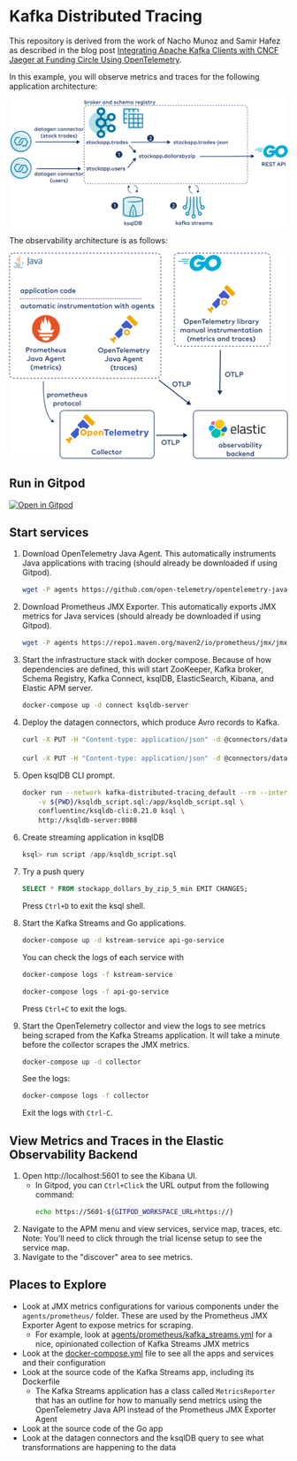 # Kafka Distributed Tracing

This repository is derived from the work of Nacho Munoz and Samir Hafez as described in the blog post [Integrating Apache Kafka Clients with CNCF Jaeger at Funding Circle Using OpenTelemetry](https://www.confluent.io/blog/integrate-kafka-and-jaeger-for-distributed-tracing-and-monitoring/).

In this example, you will observe metrics and traces for the following application architecture:

![Microservice architecture](images/architecture.svg)

The observability architecture is as follows:

![Observability architecture](images/obs-arch.svg)

## Run in Gitpod

[![Open in Gitpod](https://gitpod.io/button/open-in-gitpod.svg)](https://gitpod.io/#https://github.com/chuck-confluent/kafka-distributed-tracing)

## Start services

1. Download OpenTelemetry Java Agent. This automatically instruments Java applications with tracing (should already be downloaded if using Gitpod).

    ```bash
    wget -P agents https://github.com/open-telemetry/opentelemetry-java-instrumentation/releases/download/v1.7.1/opentelemetry-javaagent-all.jar
    ```

1. Download Prometheus JMX Exporter. This automatically exports JMX metrics for Java services (should already be downloaded if using Gitpod).

    ```bash
    wget -P agents https://repo1.maven.org/maven2/io/prometheus/jmx/jmx_prometheus_javaagent/0.16.1/jmx_prometheus_javaagent-0.16.1.jar
    ```

1. Start the infrastructure stack with docker compose. Because of how dependencies are defined, this will start ZooKeeper, Kafka broker, Schema Registry, Kafka Connect, ksqlDB, ElasticSearch, Kibana, and Elastic APM server.

    ```bash
    docker-compose up -d connect ksqldb-server
    ```

1. Deploy the datagen connectors, which produce Avro records to Kafka.

    ```bash
    curl -X PUT -H "Content-type: application/json" -d @connectors/datagen-connector-trades.json http://localhost:8083/connectors/datagen-connector-trades/config

    curl -X PUT -H "Content-type: application/json" -d @connectors/datagen-connector-users.json http://localhost:8083/connectors/datagen-connector-users/config
    ```


1. Open ksqlDB CLI prompt.

    ```bash
    docker run --network kafka-distributed-tracing_default --rm --interactive --tty \
        -v ${PWD}/ksqldb_script.sql:/app/ksqldb_script.sql \
        confluentinc/ksqldb-cli:0.21.0 ksql \
        http://ksqldb-server:8088
    ```


1. Create streaming application in ksqlDB

    ```SQL
    ksql> run script /app/ksqldb_script.sql
    ```

1. Try a push query

    ```SQL
    SELECT * FROM stockapp_dollars_by_zip_5_min EMIT CHANGES;
    ```

    Press `Ctrl+D` to exit the ksql shell.

1. Start the Kafka Streams and Go applications.

    ```bash
    docker-compose up -d kstream-service api-go-service
    ```
    You can check the logs of each service with
    ```bash
    docker-compose logs -f kstream-service
    ```
    ```bash
    docker-compose logs -f api-go-service
    ```
    Press `Ctrl+C` to exit the logs.

1. Start the OpenTelemetry collector and view the logs to see metrics being scraped from the Kafka Streams application. It will take a minute before the collector scrapes the JMX metrics.

    ```bash
    docker-compose up -d collector
    ```
    See the logs:
    ```bash
    docker-compose logs -f collector
    ```
    Exit the logs with `Ctrl-C`.

## View Metrics and Traces in the Elastic Observability Backend

1. Open http://localhost:5601 to see the Kibana UI.
    - In Gitpod, you can `Ctrl+Click` the URL output from the following command:
        ```bash
        echo https://5601-${GITPOD_WORKSPACE_URL#https://}
        ```
1. Navigate to the APM menu and view services, service map, traces, etc.
       Note: You'll need to click through the trial license setup to see the service map.
3. Navigate to the "discover" area to see metrics.

## Places to Explore

- Look at JMX metrics configurations for various components under the `agents/prometheus/` folder. These are used by the Prometheus JMX Exporter Agent to expose metrics for scraping.
  - For example, look at [agents/prometheus/kafka_streams.yml](./agents/prometheus/kafka_streams.yml) for a nice, opinionated collection of Kafka Streams JMX metrics
- Look at the [docker-compose.yml](./docker-compose.yml) file to see all the apps and services and their configuration
- Look at the source code of the Kafka Streams app, including its Dockerfile
  - The Kafka Streams application has a class called `MetricsReporter` that has an outline for how to manually send metrics using the OpenTelemetry Java API instead of the Prometheus JMX Exporter Agent
- Look at the source code of the Go app
- Look at the datagen connectors and the ksqlDB query to see what transformations are happening to the data

